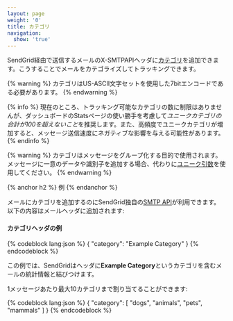 ```yaml
---
layout: page
weight: '0'
title: カテゴリ
navigation:
  show: 'true'
---
```


SendGrid経由で送信するメールのX-SMTPAPIヘッダに[カテゴリ](%7B%7Broot_url%7D%7D/User_Guide/Email_Settings/categories.html)を追加できます。こうすることでメールをカテゴライズしてトラッキングできます。

{% warning %}
カテゴリはUS-ASCII文字セットを使用した7bitエンコードである必要があります。
{% endwarning %}

{% info %}
現在のところ、トラッキング可能なカテゴリの数に制限はありませんが、ダッシュボードのStatsページの使い勝手を考慮して*ユニークカテゴリの合計が100を超えないこと*を推奨します。また、高頻度でユニークカテゴリが増加すると、メッセージ送信速度にネガティブな影響を与える可能性があります。
{% endinfo %}

{% warning %}
カテゴリはメッセージをグループ化する目的で使用されます。メッセージに一意のデータや識別子を追加する場合、代わりに[ユニーク引数](%7B%7Broot_url%7D%7D/API_Reference/SMTP_API/unique_arguments.html)を使用してください。
{% endwarning %}

{% anchor h2 %}
例
{% endanchor %}

メールにカテゴリを追加するのにSendGrid独自の[SMTP API](%7B%7Broot_url%7D%7D/API_Reference/SMTP_API/)が利用できます。以下の内容はメールヘッダに追加されます:


<h4>カテゴリヘッダの例</h4>

{% codeblock lang:json %}
{
  "category": "Example Category"
}
{% endcodeblock %}

この例では、SendGridはヘッダに**Example Category**というカテゴリを含むメールの統計情報と結びつけます。

1メッセージあたり最大10カテゴリまで割り当てることができます:

{% codeblock lang:json %}
{
  "category": [
    "dogs",
    "animals",
    "pets",
    "mammals"
  ]
}
{% endcodeblock %}
